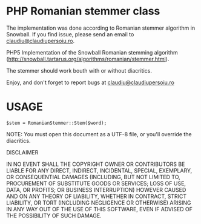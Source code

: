 PHP Romanian stemmer class
==========================

The implementation was done according to Romanian stemmer algorithm in Snowball.  If you find issue, please send an email to claudiu@claudiupersoiu.ro.

PHP5 Implementation of the Snowball Romanian stemming algorithm (http://snowball.tartarus.org/algorithms/romanian/stemmer.html).

The stemmer should work bouth with or without diacritics.

Enjoy, and don't forget to report bugs at claudiu@claudiupersoiu.ro

USAGE
=====
    $stem = RomanianStemmer::Stem($word);


NOTE: You must open this document as a UTF-8 file, or you'll override the diacritics.

DISCLAIMER

 IN NO EVENT SHALL THE COPYRIGHT OWNER OR CONTRIBUTORS BE LIABLE FOR ANY DIRECT, INDIRECT, INCIDENTAL, SPECIAL, EXEMPLARY, OR CONSEQUENTIAL DAMAGES (INCLUDING, BUT NOT LIMITED TO, PROCUREMENT OF SUBSTITUTE GOODS OR SERVICES; LOSS OF USE, DATA, OR PROFITS; OR BUSINESS INTERRUPTION) HOWEVER CAUSED AND ON ANY THEORY OF LIABILITY, WHETHER IN CONTRACT, STRICT LIABILITY, OR TORT (INCLUDING NEGLIGENCE OR OTHERWISE) ARISING IN ANY WAY OUT OF THE USE OF THIS SOFTWARE, EVEN IF ADVISED OF THE POSSIBILITY OF SUCH DAMAGE.